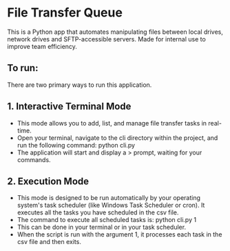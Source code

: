 # File Transfer Queue
This is a Python app that automates manipulating files between local drives, network drives and SFTP-accessible servers. Made for internal use to improve team efficiency.

## To run:
There are two primary ways to run this application.

## 1. Interactive Terminal Mode
* This mode allows you to add, list, and manage file transfer tasks in real-time.
* Open your terminal, navigate to the cli directory within the project, and run the following command: python cli.py
* The application will start and display a > prompt, waiting for your commands.

## 2. Execution Mode
* This mode is designed to be run automatically by your operating system's task scheduler (like Windows Task Scheduler or cron). It executes all the tasks you have scheduled in the csv file.
* The command to execute all scheduled tasks is: python cli.py 1
* This can be done in your terminal or in your task scheduler.
* When the script is run with the argument 1, it processes each task in the csv file and then exits.
